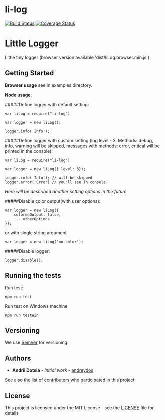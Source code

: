 # li-log

[![Build Status](https://travis-ci.org/andreydos/li-log.svg?branch=master)](https://travis-ci.org/andreydos/li-log)
[![Coverage Status](https://coveralls.io/repos/github/andreydos/li-log/badge.svg?branch=master)](https://coveralls.io/github/andreydos/li-log?branch=master)

# Little Logger

Little tiny logger (browser version available 'dist/liLog.browser.min.js')

## Getting Started
**Browser usage** see in examples directory.

**Node usage**:

#####Define logger with default setting:

```
var liLog = require("li-log")

var logger = new liLog();

logger.info('Info');
```

#####Define logger with custom setting (log level - 3. Methods: debug, info, warning will be skipped, messages with methods: error, critical will be printed in the console):


```
var liLog = require("li-log")

var logger = new liLog({ level: 3});

logger.info('Info'); // will be skipped
logger.error('Error) // you'll see in console
```

_Here will be described another setting options in the future._

#####Disable color output(with user options):
```
var logger = new liLog({
    coloredOutput: false,
    ... otherOptions
});
```

or with single string argument 

```
var logger = new liLog('no-color');

```


#####Disable logger:

```
logger.disable();
```


## Running the tests

Run test:

```
npm run test
```

Run test on Windows machine

```
npm run testWin
```

## Versioning

We use [SemVer](http://semver.org/) for versioning. 

## Authors

* **Andrii Dotsia** - *Initial work* - [andreydos](https://github.com/andreydos)

See also the list of [contributors](https://github.com/andreydos/li-log/graphs/contributors) who participated in this project.

## License

This project is licensed under the MIT License - see the [LICENSE](LICENSE) file for details